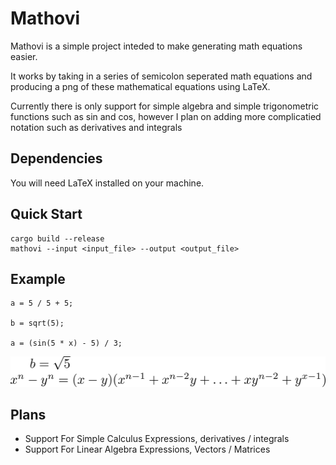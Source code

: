 # Mathovi

Mathovi is a simple project inteded to make generating math equations easier.

It works by taking in a series of semicolon seperated math equations and producing a png of these mathematical equations using LaTeX.

Currently there is only support for simple algebra and simple trigonometric functions such as sin and cos, however I plan on adding more complicatied notation such as derivatives and integrals

## Dependencies

You will need LaTeX installed on your machine.

## Quick Start

```console
cargo build --release
mathovi --input <input_file> --output <output_file>
```

## Example

```
a = 5 / 5 + 5;

b = sqrt(5);

a = (sin(5 * x) - 5) / 3;
```

![example](example/example.png)

## Plans

- Support For Simple Calculus Expressions, derivatives / integrals
- Support For Linear Algebra Expressions, Vectors / Matrices
